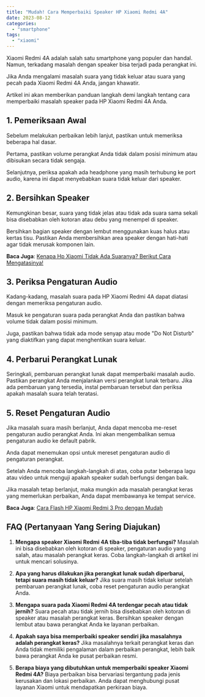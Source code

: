 ```yaml
---
title: "Mudah! Cara Memperbaiki Speaker HP Xiaomi Redmi 4A"
date: 2023-08-12
categories: 
  - "smartphone"
tags: 
  - "xiaomi"
---
```


Xiaomi Redmi 4A adalah salah satu smartphone yang populer dan handal. Namun, terkadang masalah dengan speaker bisa terjadi pada perangkat ini.

Jika Anda mengalami masalah suara yang tidak keluar atau suara yang pecah pada Xiaomi Redmi 4A Anda, jangan khawatir.

Artikel ini akan memberikan panduan langkah demi langkah tentang cara memperbaiki masalah speaker pada HP Xiaomi Redmi 4A Anda.

## **1\. Pemeriksaan Awal**

Sebelum melakukan perbaikan lebih lanjut, pastikan untuk memeriksa beberapa hal dasar.

Pertama, pastikan volume perangkat Anda tidak dalam posisi minimum atau dibisukan secara tidak sengaja.

Selanjutnya, periksa apakah ada headphone yang masih terhubung ke port audio, karena ini dapat menyebabkan suara tidak keluar dari speaker.

## **2\. Bersihkan Speaker**

Kemungkinan besar, suara yang tidak jelas atau tidak ada suara sama sekali bisa disebabkan oleh kotoran atau debu yang menempel di speaker.

Bersihkan bagian speaker dengan lembut menggunakan kuas halus atau kertas tisu. Pastikan Anda membersihkan area speaker dengan hati-hati agar tidak merusak komponen lain.

**Baca Juga**: [Kenapa Hp Xiaomi Tidak Ada Suaranya? Berikut Cara Mengatasinya!](https://ajiekusumadhany.com/kenapa-hp-xiaomi-tidak-ada-suaranya-berikut-cara-mengatasinya/)

## **3\. Periksa Pengaturan Audio**

Kadang-kadang, masalah suara pada HP Xiaomi Redmi 4A dapat diatasi dengan memeriksa pengaturan audio.

Masuk ke pengaturan suara pada perangkat Anda dan pastikan bahwa volume tidak dalam posisi minimum.

Juga, pastikan bahwa tidak ada mode senyap atau mode "Do Not Disturb" yang diaktifkan yang dapat menghentikan suara keluar.

## **4\. Perbarui Perangkat Lunak**

Seringkali, pembaruan perangkat lunak dapat memperbaiki masalah audio. Pastikan perangkat Anda menjalankan versi perangkat lunak terbaru. Jika ada pembaruan yang tersedia, instal pembaruan tersebut dan periksa apakah masalah suara telah teratasi.

## **5\. Reset Pengaturan Audio**

Jika masalah suara masih berlanjut, Anda dapat mencoba me-reset pengaturan audio perangkat Anda. Ini akan mengembalikan semua pengaturan audio ke default pabrik.

Anda dapat menemukan opsi untuk mereset pengaturan audio di pengaturan perangkat.

Setelah Anda mencoba langkah-langkah di atas, coba putar beberapa lagu atau video untuk menguji apakah speaker sudah berfungsi dengan baik.

Jika masalah tetap berlanjut, maka mungkin ada masalah perangkat keras yang memerlukan perbaikan, Anda dapat membawanya ke tempat service.

**Baca Juga**: [Cara Flash HP Xiaomi Redmi 3 Pro dengan Mudah](https://ajiekusumadhany.com/cara-flash-hp-xiaomi-redmi-3-pro/)

## **FAQ (Pertanyaan Yang Sering Diajukan)** 

1. **Mengapa speaker Xiaomi Redmi 4A tiba-tiba tidak berfungsi?** Masalah ini bisa disebabkan oleh kotoran di speaker, pengaturan audio yang salah, atau masalah perangkat keras. Coba langkah-langkah di artikel ini untuk mencari solusinya.
    
2. **Apa yang harus dilakukan jika perangkat lunak sudah diperbarui, tetapi suara masih tidak keluar?** Jika suara masih tidak keluar setelah pembaruan perangkat lunak, coba reset pengaturan audio perangkat Anda.
    
3. **Mengapa suara pada Xiaomi Redmi 4A terdengar pecah atau tidak jernih?** Suara pecah atau tidak jernih bisa disebabkan oleh kotoran di speaker atau masalah perangkat keras. Bersihkan speaker dengan lembut atau bawa perangkat Anda ke layanan perbaikan.
    
4. **Apakah saya bisa memperbaiki speaker sendiri jika masalahnya adalah perangkat keras?** Jika masalahnya terkait perangkat keras dan Anda tidak memiliki pengalaman dalam perbaikan perangkat, lebih baik bawa perangkat Anda ke pusat perbaikan resmi.
    
5. **Berapa biaya yang dibutuhkan untuk memperbaiki speaker Xiaomi Redmi 4A?** Biaya perbaikan bisa bervariasi tergantung pada jenis kerusakan dan lokasi perbaikan. Anda dapat menghubungi pusat layanan Xiaomi untuk mendapatkan perkiraan biaya.
